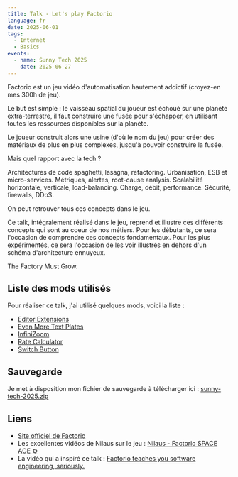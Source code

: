 ```yaml
---
title: Talk - Let's play Factorio
language: fr
date: 2025-06-01
tags:
  - Internet
  - Basics
events:
  - name: Sunny Tech 2025
    date: 2025-06-27
---
```


Factorio est un jeu vidéo d'automatisation hautement addictif (croyez-en mes 300h de jeu).

Le but est simple : le vaisseau spatial du joueur est échoué sur une planète extra-terrestre, il faut construire une fusée pour s'échapper, en utilisant toutes les ressources disponibles sur la planète.

Le joueur construit alors une usine (d'où le nom du jeu) pour créer des matériaux de plus en plus complexes, jusqu'à pouvoir construire la fusée.

Mais quel rapport avec la tech ?

Architectures de code spaghetti, lasagna, refactoring. Urbanisation, ESB et micro-services. Métriques, alertes, root-cause analysis. Scalabilité horizontale, verticale, load-balancing. Charge, débit, performance. Sécurité, firewalls, DDoS.

On peut retrouver tous ces concepts dans le jeu.

Ce talk, intégralement réalisé dans le jeu, reprend et illustre ces différents concepts qui sont au coeur de nos métiers. Pour les débutants, ce sera l'occasion de comprendre ces concepts fondamentaux. Pour les plus expérimentés, ce sera l'occasion de les voir illustrés en dehors d'un schéma d'architecture ennuyeux.

The Factory Must Grow.

## Liste des mods utilisés

Pour réaliser ce talk, j'ai utilisé quelques mods, voici la liste :

* [Editor Extensions](https://mods.factorio.com/mod/EditorExtensions)
* [Even More Text Plates](https://mods.factorio.com/mod/even-more-text-plates-2_0)
* [InfiniZoom](https://mods.factorio.com/mod/Infinizoom)
* [Rate Calculator](https://mods.factorio.com/mod/RateCalculator)
* [Switch Button](https://mods.factorio.com/mod/switch-button)

## Sauvegarde

Je met à disposition mon fichier de sauvegarde à télécharger ici : [sunny-tech-2025.zip](sunny-tech-2025.zip)

## Liens

* [Site officiel de Factorio](https://www.factorio.com/)
* Les excellentes vidéos de Nilaus sur le jeu : [Nilaus - Factorio SPACE AGE ⚙️](https://youtube.com/playlist?list=PLV3rF--heRVtEiOK1dCD912g9Jn8pG-QA&feature=shared)
* La vidéo qui a inspiré ce talk : [Factorio teaches you software engineering, seriously.](https://www.youtube.com/watch?v=vPdUjLqC15Q)